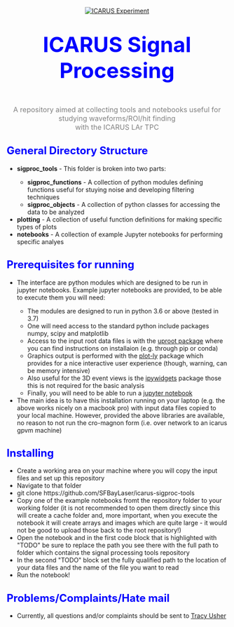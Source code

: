 <!-- It seems that github simply ignores the "style" tags within div tags... so try something different -->
<p align=center>
<a href="http://icarus.lngs.infn.it"><img src="http://icarus.lngs.infn.it/img/n3.jpg" alt="ICARUS Experiment" style="border:0"></a>
</p>

<h1 align=center><font color="blue"><font size="7">ICARUS Signal Processing</font></font></h1><br>
<p align=center>
<font color="gray"><font size="3">A repository aimed at collecting tools and notebooks useful for studying waveforms/ROI/hit finding <br>with the ICARUS LAr TPC</font></font><br>
</p>


<h2><font color="blue"><font size="5">General Directory Structure</font></font></h2>
<ul>
    <li><b>sigproc_tools</b> - This folder is broken into two parts:</li>
        <ul>
            <li><b>sigproc_functions</b> - A collection of python modules defining functions useful for stuying noise and developing filtering techniques </li>
            <li><b>sigproc_objects</b> - A collection of python classes for accessing the data to be analyzed</li>
        </ul>
    <li><b>plotting</b> - A collection of useful function definitions for making specific types of plots</li>
    <li><b>notebooks</b> - A collection of example Jupyter notebooks for performing specific analyes</li>
</ul>

<h2><font color="blue"><font size="5">Prerequisites for running</font></font></h2>
<ul>
    <li>The interface are python modules which are designed to be run in jupyter notebooks. Example jupyter notebooks are provided, to be able to execute them you will need:</li>
    <ul>
        <li>The modules are designed to run in python 3.6 or above (tested in 3.7)</li>
        <li>One will need access to the standard python include packages numpy, scipy and matplotlib</li>
        <li>Access to the input root data files is with the <a href="https://uproot.readthedocs.io/en/latest/">uproot package</a> where you can find instructions on installaion (e.g. through pip or conda)</li>
        <li>Graphics output is performed with the <a href="https://plotly/python/">plot-ly</a> package which provides for a nice interactive user experience (though, warning, can be memory intensive)</li>
        <li>Also useful for the 3D event views is the <a href="https://ipywidgets.readthedocs.io/en/latest/">ipywidgets</a> package those this is not required for the basic analysis</li>
        <li>Finally, you will need to be able to run a <a href="https://jupyter-notebook.readthedocs.io/en/stable/">jupyter notebook</a>
    </ul>
    <li>The main idea is to have this installation running on your laptop (e.g. the above works nicely on a macbook pro) with input data files copied to your local machine. However, provided the above libraries are available, no reason to not run the cro-magnon form (i.e. over network to an icarus gpvm machine)</li>
</ul>

<h2><font color="blue"><font size="5">Installing</font></font></h2>
<ul>
    <li>Create a working area on your machine where you will copy the input files and set up this repository</li>
    <li>Navigate to that folder
    <li>git clone https://github.com/SFBayLaser/icarus-sigproc-tools </li>
    <li>Copy one of the example notebooks fromt the repository folder to your working folder (it is not recommended to open them directly since this will create a cache folder and, more important, when you execute the notebook it will create arrays and images which are quite large - it would not be good to upload those back to the root repository!)</li>
    <li>Open the notebook and in the first code block that is highlighted with "TODO" be sure to replace the path you see there with the full path to folder which contains the signal processing tools repository</li>
    <li>In the second "TODO" block set the fully qualified path to the location of your data files and the name of the file you want to read</li>
    <li>Run the notebook!</li>
</ul>

<h2><font color="blue"><font size="5">Problems/Complaints/Hate mail</font></font></h2>
<ul>
    <li>Currently, all questions and/or complaints should be sent to <a href="mailto:usher@slac.stanford.edu">Tracy Usher</a></li>
</ul>

